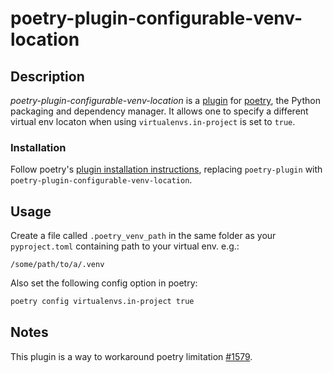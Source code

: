 # poetry-plugin-configurable-venv-location

## Description


*poetry-plugin-configurable-venv-location* is a [plugin](https://python-poetry.org/docs/master/plugins/) for [poetry](https://python-poetry.org/), the Python packaging and dependency manager. It allows one to specify a different virtual env locaton when using `virtualenvs.in-project` is set to `true`.

### Installation

Follow poetry's [plugin installation instructions](https://python-poetry.org/docs/master/plugins/#using-plugins), replacing `poetry-plugin` with `poetry-plugin-configurable-venv-location`.


## Usage

Create a file called `.poetry_venv_path` in the same folder as your `pyproject.toml` containing path to your virtual env. e.g.:

```
/some/path/to/a/.venv
```

Also set the following config option in poetry:

```bash
poetry config virtualenvs.in-project true
```


## Notes

This plugin is a way to workaround poetry limitation [#1579](https://github.com/python-poetry/poetry/issues/1579).